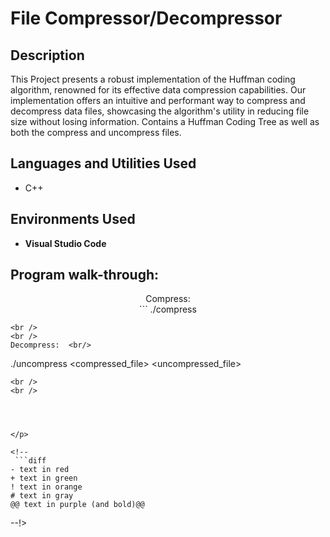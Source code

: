 <h1>File Compressor/Decompressor</h1>


<h2>Description</h2>
This Project presents a robust implementation of the Huffman coding algorithm, renowned for its effective data compression capabilities. Our implementation offers an intuitive and performant way to compress and decompress data files, showcasing the algorithm's utility in reducing file size without losing information. Contains a Huffman Coding Tree as well as both the compress and uncompress files.
<br />


<h2>Languages and Utilities Used</h2>

- C++

<h2>Environments Used </h2>

- <b>Visual Studio Code</b>

<h2>Program walk-through:</h2>

<p align="center">
Compress: <br/>
 ```
./compress <original_file> <compressed_file>

```
<br />
<br />
Decompress:  <br/>
```
./uncompress <compressed_file> <uncompressed_file>
```
<br />
<br />




</p>

<!--
 ```diff
- text in red
+ text in green
! text in orange
# text in gray
@@ text in purple (and bold)@@
```
--!>
